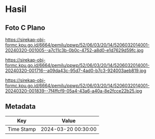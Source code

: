 # Hasil

## Foto C Plano

https://sirekap-obj-formc.kpu.go.id/6664/pemilu/ppwp/52/06/03/20/14/5206032014001-20240320-001005--a7c11c3b-0b0c-4752-a8d0-e1d7629d59fc.jpg

https://sirekap-obj-formc.kpu.go.id/6664/pemilu/ppwp/52/06/03/20/14/5206032014001-20240320-001716--a09da43c-95d7-4ad0-b7c3-924003aeb819.jpg

https://sirekap-obj-formc.kpu.go.id/6664/pemilu/ppwp/52/06/03/20/14/5206032014001-20240320-001839--7f4ffcf9-05a4-43a6-a40a-8e2fcce22b25.jpg


## Metadata

| Key        | Value               |
| ---------- | ------------------- |
| Time Stamp | 2024-03-20 00:30:00 |



